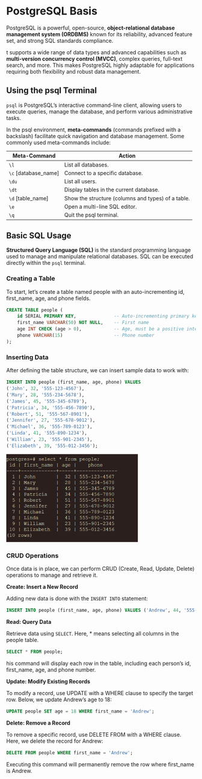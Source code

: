 # PostgreSQL Basis

PostgreSQL is a powerful, open-source, **object-relational database management system (ORDBMS)** known for its reliability, advanced feature set, and strong SQL standards compliance.

t supports a wide range of data types and advanced capabilities such as **multi-version concurrency control (MVCC)**, complex queries, full-text search, and more. This makes PostgreSQL highly adaptable for applications requiring both flexibility and robust data management.

## Using the psql Terminal

`psql` is PostgreSQL’s interactive command-line client, allowing users to execute queries, manage the database, and perform various administrative tasks. 

In the psql environment, **meta-commands** (commands prefixed with a backslash) facilitate quick navigation and database management. Some commonly used meta-commands include:

| Meta-Command | Action |
|----------|----------|
| `\l`  | List all databases.  |
| `\c` [database_name]  | Connect to a specific database.  |
| `\du`  | List all users.  |
| `\dt`  | Display tables in the current database.  |
| `\d` [table_name]  | Show the structure (columns and types) of a table.  |
| `\e`  | Open a multi-line SQL editor.  |
| `\q`  | Quit the psql terminal.  |


## Basic SQL Usage

**Structured Query Language (SQL)** is the standard programming language used to manage and manipulate relational databases. SQL can be executed directly within the `psql` terminal.


### Creating a Table

To start, let’s create a table named people with an auto-incrementing id, first_name, age, and phone fields.

```sql
CREATE TABLE people (
    id SERIAL PRIMARY KEY,              -- Auto-incrementing primary key
    first_name VARCHAR(50) NOT NULL,    -- First name
    age INT CHECK (age > 0),            -- Age, must be a positive integer
    phone VARCHAR(15)                   -- Phone number
);
```


### Inserting Data

After defining the table structure, we can insert sample data to work with:

```sql
INSERT INTO people (first_name, age, phone) VALUES
('John', 32, '555-123-4567'),
('Mary', 28, '555-234-5678'),
('James', 45, '555-345-6789'),
('Patricia', 34, '555-456-7890'),
('Robert', 51, '555-567-8901'),
('Jennifer', 27, '555-678-9012'),
('Michael', 36, '555-789-0123'),
('Linda', 41, '555-890-1234'),
('William', 23, '555-901-2345'),
('Elizabeth', 39, '555-012-3456');
```


<img src="img/3-1.png" alt="sql_output" width="350">


### CRUD Operations

Once data is in place, we can perform CRUD (Create, Read, Update, Delete) operations to manage and retrieve it.

**Create: Insert a New Record**

Adding new data is done with the `INSERT INTO` statement:

```sql
INSERT INTO people (first_name, age, phone) VALUES ('Andrew', 44, '555-012-6789');
```

**Read: Query Data**

Retrieve data using `SELECT`. Here, * means selecting all columns in the people table.

```sql
SELECT * FROM people;
```

his command will display each row in the table, including each person’s id, first_name, age, and phone number.


**Update: Modify Existing Records**

To modify a record, use UPDATE with a WHERE clause to specify the target row. Below, we update Andrew’s age to 18:

```sql
UPDATE people SET age = 18 WHERE first_name = 'Andrew';
```

**Delete: Remove a Record**

To remove a specific record, use DELETE FROM with a WHERE clause. Here, we delete the record for Andrew:

```sql
DELETE FROM people WHERE first_name = 'Andrew';
```
Executing this command will permanently remove the row where first_name is Andrew.

